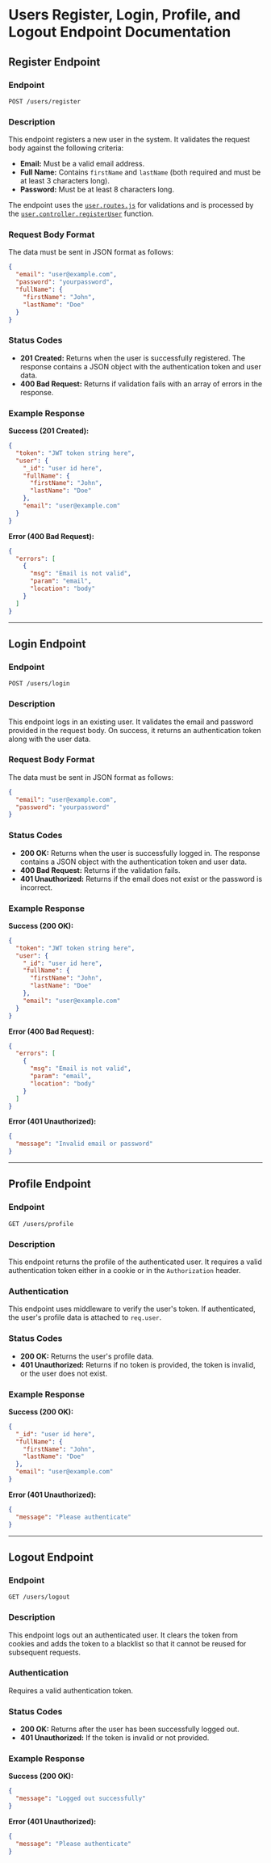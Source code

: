 # Users Register, Login, Profile, and Logout Endpoint Documentation

## Register Endpoint

### Endpoint
`POST /users/register`

### Description
This endpoint registers a new user in the system. It validates the request body against the following criteria:
- **Email:** Must be a valid email address.
- **Full Name:** Contains `firstName` and `lastName` (both required and must be at least 3 characters long).
- **Password:** Must be at least 8 characters long.

The endpoint uses the [`user.routes.js`](Backend/routes/user.routes.js) for validations and is processed by the [`user.controller.registerUser`](Backend/controllers/user.controller.js) function.

### Request Body Format
The data must be sent in JSON format as follows:

```json
{
  "email": "user@example.com",
  "password": "yourpassword",
  "fullName": {
    "firstName": "John",
    "lastName": "Doe"
  }
}
```

### Status Codes
- **201 Created:** Returns when the user is successfully registered. The response contains a JSON object with the authentication token and user data.
- **400 Bad Request:** Returns if validation fails with an array of errors in the response.

### Example Response

**Success (201 Created):**

```json
{
  "token": "JWT token string here",
  "user": {
    "_id": "user id here",
    "fullName": {
      "firstName": "John",
      "lastName": "Doe"
    },
    "email": "user@example.com"
  }
}
```

**Error (400 Bad Request):**

```json
{
  "errors": [
    {
      "msg": "Email is not valid",
      "param": "email",
      "location": "body"
    }
  ]
}
```

---

## Login Endpoint

### Endpoint
`POST /users/login`

### Description
This endpoint logs in an existing user. It validates the email and password provided in the request body. On success, it returns an authentication token along with the user data.

### Request Body Format
The data must be sent in JSON format as follows:

```json
{
  "email": "user@example.com",
  "password": "yourpassword"
}
```

### Status Codes
- **200 OK:** Returns when the user is successfully logged in. The response contains a JSON object with the authentication token and user data.
- **400 Bad Request:** Returns if the validation fails.
- **401 Unauthorized:** Returns if the email does not exist or the password is incorrect.

### Example Response

**Success (200 OK):**

```json
{
  "token": "JWT token string here",
  "user": {
    "_id": "user id here",
    "fullName": {
      "firstName": "John",
      "lastName": "Doe"
    },
    "email": "user@example.com"
  }
}
```

**Error (400 Bad Request):**

```json
{
  "errors": [
    {
      "msg": "Email is not valid",
      "param": "email",
      "location": "body"
    }
  ]
}
```

**Error (401 Unauthorized):**

```json
{
  "message": "Invalid email or password"
}
```

---

## Profile Endpoint

### Endpoint
`GET /users/profile`

### Description
This endpoint returns the profile of the authenticated user. It requires a valid authentication token either in a cookie or in the `Authorization` header.

### Authentication
This endpoint uses middleware to verify the user's token. If authenticated, the user's profile data is attached to `req.user`.

### Status Codes
- **200 OK:** Returns the user's profile data.
- **401 Unauthorized:** Returns if no token is provided, the token is invalid, or the user does not exist.

### Example Response

**Success (200 OK):**

```json
{
  "_id": "user id here",
  "fullName": {
    "firstName": "John",
    "lastName": "Doe"
  },
  "email": "user@example.com"
}
```

**Error (401 Unauthorized):**

```json
{
  "message": "Please authenticate"
}
```

---

## Logout Endpoint

### Endpoint
`GET /users/logout`

### Description
This endpoint logs out an authenticated user. It clears the token from cookies and adds the token to a blacklist so that it cannot be reused for subsequent requests.

### Authentication
Requires a valid authentication token.

### Status Codes
- **200 OK:** Returns after the user has been successfully logged out.
- **401 Unauthorized:** If the token is invalid or not provided.

### Example Response

**Success (200 OK):**

```json
{
  "message": "Logged out successfully"
}
```

**Error (401 Unauthorized):**

```json
{
  "message": "Please authenticate"
}